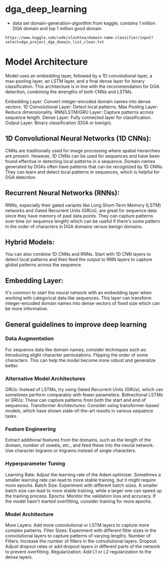 # dga_deep_learning

- data set 
domain-generation-algorithm from kaggle, contains 1 million DGA domain and top 1 million good domain

`https://www.kaggle.com/code/slashtea/domain-name-classifier/input?select=dga_project_dga_domain_list_clean.txt`

# Model Architecture 

Model uses an embedding layer, followed by a 1D convolutional layer, a max-pooling layer, an LSTM layer, and a final dense layer for binary classification. This architecture is in line with the recommendation for DGA detection, combining the strengths of both CNNs and LSTMs.

Embedding Layer: Convert integer-encoded domain names into dense vectors.
1D Convolutional Layer: Detect local patterns.
Max Pooling Layer: Reduce dimensionality.
RNN/LSTM/GRU Layer: Capture patterns across sequence length.
Dense Layer: Fully connected layer for classification.
Output Layer: Binary classification (DGA or benign).


## 1D Convolutional Neural Networks (1D CNNs):
CNNs are traditionally used for image processing where spatial hierarchies are present. However, 1D CNNs can be used for sequences and have been found effective in detecting local patterns in a sequence. Domain names generated by DGAs often have patterns that can be recognized by 1D CNNs.
They can learn and detect local patterns in sequences, which is helpful for DGA detection.
## Recurrent Neural Networks (RNNs):
RNNs, especially their gated variants like Long Short-Term Memory (LSTM) networks and Gated Recurrent Units (GRUs), are great for sequence data since they have memory of past data points.
They can capture patterns over time (or sequence length) which can be useful if there's some pattern in the order of characters in DGA domains versus benign domains.
## Hybrid Models:
You can also combine 1D CNNs and RNNs. Start with 1D CNN layers to detect local patterns and then feed the output to RNN layers to capture global patterns across the sequence.
## Embedding Layer:  
It's common to start the neural network with an embedding layer when working with categorical data like sequences. This layer can transform integer-encoded domain names into dense vectors of fixed size which can be more informative.

## General guidelines to improve deep learning
### Data Augmentation
For sequence data like domain names, consider techniques such as:
Introducing slight character permutations.
Flipping the order of some characters.
This can help the model become more robust and generalize better.
### Alternative Model Architectures
GRUs: Instead of LSTMs, try using Gated Recurrent Units (GRUs), which can sometimes perform comparably with fewer parameters.
Bidirectional LSTMs or GRUs: These can capture patterns from both the start and end of sequences.
Transformer Architectures: Consider using transformer-based models, which have shown state-of-the-art results in various sequence tasks.
### Feature Engineering
Extract additional features from the domains, such as the length of the domain, number of vowels, etc., and feed these into the neural network.
Use character bigrams or trigrams instead of single characters.
### Hyperparameter Tuning
Learning Rate: Adjust the learning rate of the Adam optimizer. Sometimes a smaller learning rate can lead to more stable training, but it might require more epochs.
Batch Size: Experiment with different batch sizes. A smaller batch size can lead to more stable training, while a larger one can speed up the training process.
Epochs: Monitor the validation loss and accuracy. If the model hasn't started overfitting, consider training for more epochs.
### Model Architecture
More Layers: Add more convolutional or LSTM layers to capture more complex patterns.
Filter Sizes: Experiment with different filter sizes in the convolutional layers to capture patterns of varying lengths.
Number of Filters: Increase the number of filters in the convolutional layers.
Dropout: Adjust dropout rates or add dropout layers in different parts of the network to prevent overfitting.
Regularization: Add L1 or L2 regularization to the dense layers.
